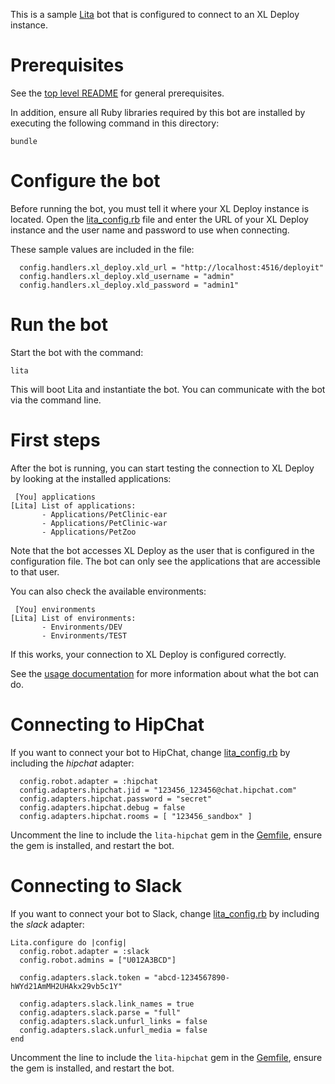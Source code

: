 This is a sample [Lita](https://docs.lita.io/) bot that is configured to connect to an XL Deploy instance.

# Prerequisites

See the [top level README](../README.md#prerequisites) for general prerequisites.

In addition, ensure all Ruby libraries required by this bot are installed by executing the following command in this directory:

```
bundle
```

# Configure the bot

Before running the bot, you must tell it where your XL Deploy instance is located. Open the [lita_config.rb](lita_config.rb) file and enter the URL of your XL Deploy instance and the user name and password to use when connecting.

These sample values are included in the file:

```
  config.handlers.xl_deploy.xld_url = "http://localhost:4516/deployit"
  config.handlers.xl_deploy.xld_username = "admin"
  config.handlers.xl_deploy.xld_password = "admin1"
```

# Run the bot

Start the bot with the command:

```
lita
```

This will boot Lita and instantiate the bot. You can communicate with the bot via the command line.

# First steps

After the bot is running, you can start testing the connection to XL Deploy by looking at the installed applications:

```
 [You] applications
[Lita] List of applications:
       - Applications/PetClinic-ear
       - Applications/PetClinic-war
       - Applications/PetZoo
```

Note that the bot accesses XL Deploy as the user that is configured in the configuration file. The bot can only see the applications that are accessible to that user.

You can also check the available environments:

```
 [You] environments
[Lita] List of environments:
       - Environments/DEV
       - Environments/TEST
```

If this works, your connection to XL Deploy is configured correctly.

See the [usage documentation](../lita-xl-deploy#chatting-with-xl-deploy) for more information about what the bot can do.

# Connecting to HipChat

If you want to connect your bot to HipChat, change [lita_config.rb](lita_config.rb) by including the _hipchat_ adapter:

```
  config.robot.adapter = :hipchat
  config.adapters.hipchat.jid = "123456_123456@chat.hipchat.com"
  config.adapters.hipchat.password = "secret"
  config.adapters.hipchat.debug = false
  config.adapters.hipchat.rooms = [ "123456_sandbox" ]
```

Uncomment the line to include the `lita-hipchat` gem in the [Gemfile](Gemfile), ensure the gem is installed, and restart the bot.

# Connecting to Slack

If you want to connect your bot to Slack, change [lita_config.rb](lita_config.rb) by including the _slack_ adapter:

```
Lita.configure do |config|
  config.robot.adapter = :slack
  config.robot.admins = ["U012A3BCD"]

  config.adapters.slack.token = "abcd-1234567890-hWYd21AmMH2UHAkx29vb5c1Y"

  config.adapters.slack.link_names = true
  config.adapters.slack.parse = "full"
  config.adapters.slack.unfurl_links = false
  config.adapters.slack.unfurl_media = false
end
```

Uncomment the line to include the `lita-hipchat` gem in the [Gemfile](Gemfile), ensure the gem is installed, and restart the bot.
